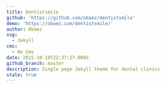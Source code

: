 ```yaml
---
title: Dentistsmile
github: 'https://github.com/obaez/dentistsmile'
demo: 'https://obaez.com/dentistsmile/'
author: Obaez
ssg:
  - Jekyll
cms:
  - No Cms
date: 2015-10-10T22:37:27.000Z
github_branch: master
description: Single page Jekyll theme for dental clinics
stale: true
---
```

